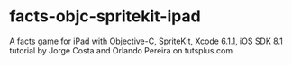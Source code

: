 # facts-objc-spritekit-ipad
A facts game for iPad with Objective-C, SpriteKit, Xcode 6.1.1, iOS SDK 8.1 tutorial by Jorge Costa and Orlando Pereira on tutsplus.com
